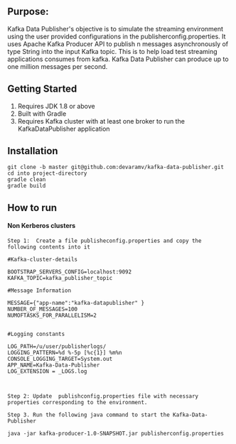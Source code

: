 ## Purpose:

Kafka Data Publisher's objective is to simulate the streaming environment using the user provided configurations in the publisherconfig.properties. It uses Apache Kafka Producer API to publish n messages asynchronously of type String into the input Kafka topic. This is to help load test streaming applications consumes from kafka. Kafka Data Publisher can produce up to one million messages per second. 


## Getting Started

1. Requires JDK 1.8 or above
2. Built with Gradle 
3. Requires Kafka cluster with at least one broker to run the KafkaDataPublisher application


## Installation

```nginx
git clone -b master git@github.com:devaramv/kafka-data-publisher.git
cd into project-directory
gradle clean
gradle build 

```

## How to run

#### Non Kerberos clusters

```properties
Step 1:  Create a file publisheconfig.properties and copy the following contents into it

#Kafka-cluster-details

BOOTSTRAP_SERVERS_CONFIG=localhost:9092
KAFKA_TOPIC=kafka_publisher_topic

#Message Information

MESSAGE={"app-name":"kafka-datapublisher" }
NUMBER_OF_MESSAGES=100
NUMOFTASKS_FOR_PARALLELISM=2


#Logging constants

LOG_PATH=/u/user/publisherlogs/
LOGGING_PATTERN=%d %-5p [%c{1}] %m%n
CONSOLE_LOGGING_TARGET=System.out
APP_NAME=Kafka-Data-Publisher
LOG_EXTENSION = _LOGS.log



Step 2: Update  publishconfig.properties file with necessary properties corresponding to the environment. 

Step 3. Run the following java command to start the Kafka-Data-Publisher 
```

```shell
java -jar kafka-producer-1.0-SNAPSHOT.jar publisherconfig.properties
```

```shell

```
